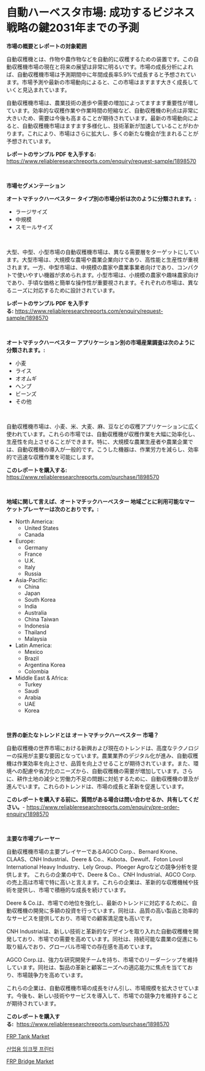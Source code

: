 <p><h1>自動ハーベスタ市場: 成功するビジネス戦略の鍵2031年までの予測</h1></p><p><strong>市場の概要とレポートの対象範囲</strong></p>
<p><p>自動収穫機とは、作物や農作物などを自動的に収穫するための装置です。この自動収穫機市場の現在と将来の展望は非常に明るいです。市場の成長分析によれば、自動収穫機市場は予測期間中に年間成長率5.9%で成長すると予想されています。市場予測や最新の市場動向によると、この市場はますます大きく成長していくと見込まれています。</p><p>自動収穫機市場は、農業技術の進歩や需要の増加によってますます重要性が増しています。効率的な収穫作業や作業時間の短縮など、自動収穫機の利点は非常に大きいため、需要は今後も高まることが期待されています。最新の市場動向によると、自動収穫機市場はますます多様化し、技術革新が加速していることがわかります。これにより、市場はさらに拡大し、多くの新たな機会が生まれることが予想されています。</p></p>
<p><strong>レポートのサンプル PDF を入手する:</strong> <a href="https://www.reliableresearchreports.com/enquiry/request-sample/1898570">https://www.reliableresearchreports.com/enquiry/request-sample/1898570</a></p>
<p>&nbsp;</p>
<p><strong>市場セグメンテーション</strong></p>
<p><strong>オートマチックハーベスター タイプ別の市場分析は次のように分類されます。:</strong></p>
<p><ul><li>ラージサイズ</li><li>中規模</li><li>スモールサイズ</li></ul></p>
<p>&nbsp;</p>
<p><p>大型、中型、小型市場の自動収穫機市場は、異なる需要層をターゲットにしています。大型市場は、大規模な農場や農業企業向けであり、高性能と生産性が重視されます。一方、中型市場は、中規模の農家や農業事業者向けであり、コンパクトで使いやすい機器が求められます。小型市場は、小規模の農家や趣味農家向けであり、手頃な価格と簡単な操作性が重要視されます。それぞれの市場は、異なるニーズに対応するために設計されています。</p></p>
<p><strong>レポートのサンプル PDF を入手する:</strong>&nbsp;<a href="https://www.reliableresearchreports.com/enquiry/request-sample/1898570">https://www.reliableresearchreports.com/enquiry/request-sample/1898570</a></p>
<p>&nbsp;</p>
<p><strong> オートマチックハーベスター アプリケーション別の市場産業調査は次のように分類されます。:</strong></p>
<p><ul><li>小麦</li><li>ライス</li><li>オオムギ</li><li>ヘンプ</li><li>ビーンズ</li><li>その他</li></ul></p>
<p>&nbsp;</p>
<p><p>自動収穫機市場は、小麦、米、大麦、麻、豆などの収穫アプリケーションに広く使われています。これらの市場では、自動収穫機が収穫作業を大幅に効率化し、生産性を向上させることができます。特に、大規模な農業生産者や農業企業では、自動収穫機の導入が一般的です。こうした機器は、作業労力を減らし、効率的で迅速な収穫作業を可能にします。</p></p>
<p><strong>このレポートを購入する:</strong>&nbsp; <a href="https://www.reliableresearchreports.com/purchase/1898570">https://www.reliableresearchreports.com/purchase/1898570</a></p>
<p>&nbsp;</p>
<p><strong>地域に関して言えば、オートマチックハーベスター 地域ごとに利用可能なマーケットプレーヤーは次のとおりです。:</strong></p>
<p><ul>
    <li>
        North America:
        <ul>
            <li>United States</li>
            <li>Canada</li>
        </ul>
    </li>
    <li>
        Europe:
        <ul>
            <li>Germany</li>
            <li>France</li>
            <li>U.K.</li>
            <li>Italy</li>
            <li>Russia</li>
        </ul>
    </li>
    <li>
        Asia-Pacific:
        <ul>
            <li>China</li>
            <li>Japan</li>
            <li>South Korea</li>
            <li>India</li>
            <li>Australia</li>
            <li>China Taiwan</li>
            <li>Indonesia</li>
            <li>Thailand</li>
            <li>Malaysia</li>
        </ul>
    </li>
    <li>
        Latin America:
        <ul>
            <li>Mexico</li>
            <li>Brazil</li>
            <li>Argentina Korea</li>
            <li>Colombia</li>
        </ul>
    </li>
    <li>
        Middle East & Africa:
        <ul>
            <li>Turkey</li>
            <li>Saudi</li>
            <li>Arabia</li>
            <li>UAE</li>
            <li>Korea</li>
        </ul>
    </li>
    </ul></p>
<p>&nbsp;</p>
<p><strong>世界の新たなトレンドとは オートマチックハーベスター 市場？</strong></p>
<p><p>自動収穫機の世界市場における新興および現在のトレンドは、高度なテクノロジーの採用が主要な要因となっています。農業業界のデジタル化が進み、自動収穫機は作業効率を向上させ、品質を向上させることが期待されています。また、環境への配慮や省力化のニーズから、自動収穫機の需要が増加しています。さらに、耕作土地の減少と労働力不足の問題に対処するために、自動収穫機の普及が進んでいます。これらのトレンドは、市場の成長と革新を促進しています。</p></p>
<p><strong>このレポートを購入する前に、質問がある場合は問い合わせるか、共有してください。</strong>- <a href="https://www.reliableresearchreports.com/enquiry/pre-order-enquiry/1898570">https://www.reliableresearchreports.com/enquiry/pre-order-enquiry/1898570</a></p>
<p>&nbsp;</p>
<p><strong>主要な市場プレーヤー</strong></p>
<p><p>自動収穫機市場の主要プレイヤーであるAGCO Corp.、Bernard Krone、CLAAS、CNH Industrial、Deere & Co.、Kubota、Dewulf、Foton Lovol International Heavy Industry、Lely Group、Ploeger Agroなどの競争分析を提供します。 これらの企業の中で、Deere & Co.、CNH Industrial、AGCO Corp.の売上高は市場で特に高いと言えます。これらの企業は、革新的な収穫機械や技術を提供し、市場で積極的な成長を続けています。</p><p>Deere & Co.は、市場での地位を強化し、最新のトレンドに対応するために、自動収穫機の開発に多額の投資を行っています。同社は、品質の高い製品と効率的なサービスを提供しており、市場での顧客満足度も高いです。</p><p>CNH Industrialは、新しい技術と革新的なデザインを取り入れた自動収穫機を開発しており、市場での需要を高めています。同社は、持続可能な農業の促進にも取り組んでおり、グローバル市場での存在感を高めています。</p><p>AGCO Corp.は、強力な研究開発チームを持ち、市場でのリーダーシップを維持しています。同社は、製品の革新と顧客ニーズへの適応能力に焦点を当てており、市場競争力を高めています。</p><p>これらの企業は、自動収穫機市場の成長をけん引し、市場規模を拡大させています。今後も、新しい技術やサービスを導入して、市場での競争力を維持することが期待されています。</p></p>
<p><strong>このレポートを購入する:</strong>&nbsp;&nbsp;<a href="https://www.reliableresearchreports.com/purchase/1898570">https://www.reliableresearchreports.com/purchase/1898570</a></p>
<p><p><a href="https://github.com/yemakinde/Market-Research-Report-List-1/blob/main/frp-tank-market.md">FRP Tank Market</a></p><p><a href="https://medium.com/@josefarice/%EC%82%B0%EC%97%85%EC%9A%A9-%EC%9E%89%ED%81%AC%EC%A0%AF-%ED%94%84%EB%A6%B0%ED%84%B0-%EC%8B%9C%EC%9E%A5-%EC%9C%A0%ED%98%95-%EC%9D%91%EC%9A%A9-%EB%B0%8F-%EC%A7%80%EC%97%AD%EC%97%90-%EB%8C%80%ED%95%9C-%ED%8F%AC%EA%B4%84%EC%A0%81-%ED%8F%89%EA%B0%80-ae9becb290c9">산업용 잉크젯 프린터</a></p><p><a href="https://github.com/jsmusil/Market-Research-Report-List-2/blob/main/frp-bridge-market.md">FRP Bridge Market</a></p></p>